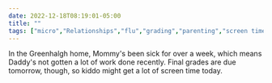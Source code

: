 ---date: 2022-12-18T08:19:01-05:00title: ""tags: ["micro","Relationships","flu","grading","parenting","screen time","teaching"]---In the Greenhalgh home, Mommy's been sick for over a week, which means Daddy's not gotten a lot of work done recently. Final grades are due tomorrow, though, so kiddo might get a lot of screen time today.